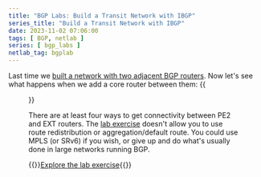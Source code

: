 ```yaml
---
title: "BGP Labs: Build a Transit Network with IBGP"
series_title: "Build a Transit Network with IBGP"
date: 2023-11-02 07:06:00
tags: [ BGP, netlab ]
series: [ bgp_labs ]
netlab_tag: bgplab
---
```

Last time we [built a network with two adjacent BGP routers](https://bgplabs.net/ibgp/1-edge/). Now let's see what happens when we add a core router between them:
{{<figure src="https://bgplabs.net/ibgp/topology-ibgp-transit.png">}}
<!--more-->
There are at least four ways to get connectivity between PE2 and EXT routers. The [lab exercise](https://bgplabs.net/ibgp/2-transit/) doesn't allow you to use route redistribution or aggregation/default route. You could use MPLS (or SRv6) if you wish, or give up and do what's usually done in large networks running BGP.

{{<jump>}}[Explore the lab exercise](https://bgplabs.net/ibgp/2-transit/){{</jump>}}
